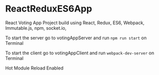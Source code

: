 # ReactReduxES6App
React Voting App
Project build using React, Redux, ES6, Webpack, Immutable.js, npm, socket.io,

To start the server go to votingAppServer and run `npm run start` on Terminal

To start the client go to votingAppClient and run `webpack-dev-server` on Terminal

Hot Module Reload Enabled
